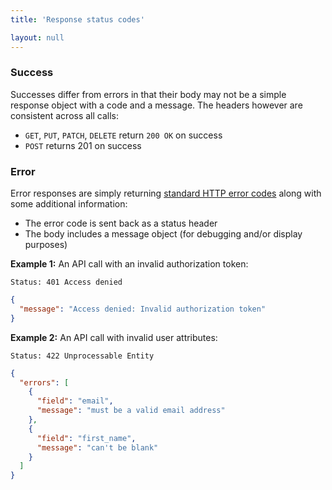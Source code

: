 ```yaml
---
title: 'Response status codes'

layout: null
---
```


### Success

Successes differ from errors in that their body may not be a simple response object with a code and a message. The headers however are consistent across all calls:

* `GET`, `PUT`, `PATCH`, `DELETE` return `200 OK` on success
* `POST` returns 201 on success

### Error

Error responses are simply returning [standard HTTP error codes](http://www.w3.org/Protocols/rfc2616/rfc2616-sec10.html) along with some additional information:

* The error code is sent back as a status header
* The body includes a message object (for debugging and/or display purposes)

**Example 1:** An API call with an invalid authorization token:

```
Status: 401 Access denied
```

``` json
{
  "message": "Access denied: Invalid authorization token"
}
```

**Example 2:** An API call with invalid user attributes:

```
Status: 422 Unprocessable Entity
```

``` json
{
  "errors": [
    {
      "field": "email",
      "message": "must be a valid email address"
    },
    {
      "field": "first_name",
      "message": "can't be blank"
    }
  ]
}
```
